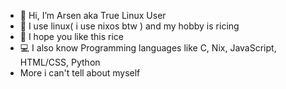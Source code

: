 - 👋 Hi, I’m Arsen aka True Linux User
- 🐧 I use linux( i use nixos btw ) and my hobby is ricing
- 🍚 I hope you like this rice
- 💻 I also know Programming languages like C, Nix, JavaScript, HTML/CSS, Python 
- More i can't tell about myself

